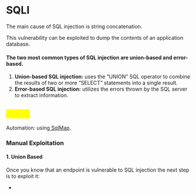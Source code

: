 # SQLI

The main cause of SQL injection is string concatenation.

This vulnerability can be exploited to dump the contents of an application database.

#### The two most common types of SQL injection are union-based and error-based.

1. **Union-based SQL injection:** uses the “UNION” SQL operator to combine the results of two or more “SELECT” statements into a single result.
2. **Error-based SQL injection:** utilizes the errors thrown by the SQL server to extract information.

## <mark style="color:yellow;">MySql</mark>

Automation: using[ SqlMap](https://github.com/sqlmapproject/sqlmap).

### Manual Exploitation

#### 1.  Union Based

Once you know that an endpoint is vulnerable to SQL injection the next step is to exploit it:

*
